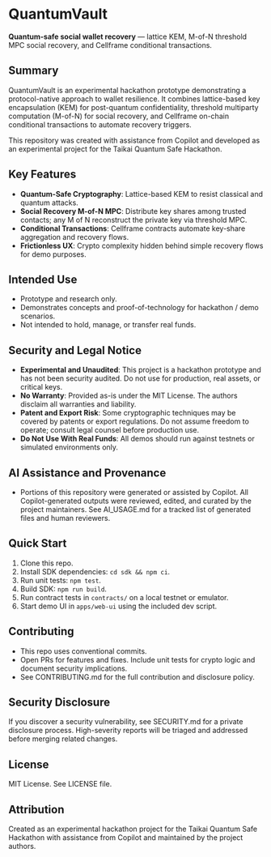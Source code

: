 # QuantumVault

**Quantum-safe social wallet recovery** — lattice KEM, M-of-N threshold MPC social recovery, and Cellframe conditional transactions.

## Summary
QuantumVault is an experimental hackathon prototype demonstrating a protocol-native approach to wallet resilience. It combines lattice-based key encapsulation (KEM) for post-quantum confidentiality, threshold multiparty computation (M-of-N) for social recovery, and Cellframe on-chain conditional transactions to automate recovery triggers.

This repository was created with assistance from Copilot and developed as an experimental project for the Taikai Quantum Safe Hackathon.

## Key Features
- **Quantum-Safe Cryptography**: Lattice-based KEM to resist classical and quantum attacks.  
- **Social Recovery M-of-N MPC**: Distribute key shares among trusted contacts; any M of N reconstruct the private key via threshold MPC.  
- **Conditional Transactions**: Cellframe contracts automate key-share aggregation and recovery flows.  
- **Frictionless UX**: Crypto complexity hidden behind simple recovery flows for demo purposes.

## Intended Use
- Prototype and research only.  
- Demonstrates concepts and proof-of-technology for hackathon / demo scenarios.  
- Not intended to hold, manage, or transfer real funds.

## Security and Legal Notice
- **Experimental and Unaudited**: This project is a hackathon prototype and has not been security audited. Do not use for production, real assets, or critical keys.  
- **No Warranty**: Provided as-is under the MIT License. The authors disclaim all warranties and liability.  
- **Patent and Export Risk**: Some cryptographic techniques may be covered by patents or export regulations. Do not assume freedom to operate; consult legal counsel before production use.  
- **Do Not Use With Real Funds**: All demos should run against testnets or simulated environments only.

## AI Assistance and Provenance
- Portions of this repository were generated or assisted by Copilot. All Copilot-generated outputs were reviewed, edited, and curated by the project maintainers. See AI_USAGE.md for a tracked list of generated files and human reviewers.

## Quick Start
1. Clone this repo.  
2. Install SDK dependencies: `cd sdk && npm ci`.  
3. Run unit tests: `npm test`.  
4. Build SDK: `npm run build`.  
5. Run contract tests in `contracts/` on a local testnet or emulator.  
6. Start demo UI in `apps/web-ui` using the included dev script.

## Contributing
- This repo uses conventional commits.  
- Open PRs for features and fixes. Include unit tests for crypto logic and document security implications.  
- See CONTRIBUTING.md for the full contribution and disclosure policy.

## Security Disclosure
If you discover a security vulnerability, see SECURITY.md for a private disclosure process. High-severity reports will be triaged and addressed before merging related changes.

## License
MIT License. See LICENSE file.

## Attribution
Created as an experimental hackathon project for the Taikai Quantum Safe Hackathon with assistance from Copilot and maintained by the project authors.
